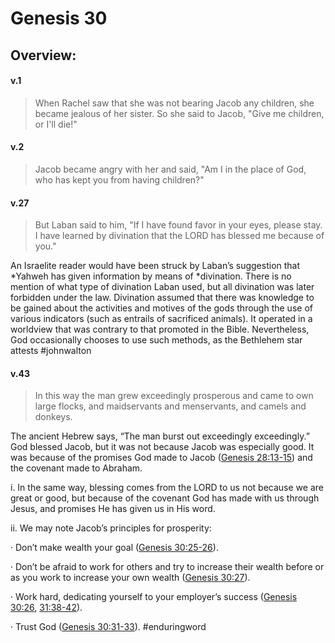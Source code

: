 # Genesis 30

## Overview:



#### v.1
>When Rachel saw that she was not bearing Jacob any children, she became jealous of her sister. So she said to Jacob, "Give me children, or I'll die!"

#### v.2
>Jacob became angry with her and said, "Am I in the place of God, who has kept you from having children?"

#### v.27
>But Laban said to him, "If I have found favor in your eyes, please stay. I have learned by divination that the LORD has blessed me because of you."

An Israelite reader would have been struck by Laban’s suggestion that \*Yahweh has given information by means of \*divination. There is no mention of what type of divination Laban used, but all divination was later forbidden under the law. Divination assumed that there was knowledge to be gained about the activities and motives of the gods through the use of various indicators (such as entrails of sacrificed animals). It operated in a worldview that was contrary to that promoted in the Bible. Nevertheless, God occasionally chooses to use such methods, as the Bethlehem star attests
#johnwalton 

#### v.43
>In this way the man grew exceedingly prosperous and came to own large flocks, and maidservants and menservants, and camels and donkeys.

The ancient Hebrew says, “The man burst out exceedingly exceedingly.” God blessed Jacob, but it was not because Jacob was especially good. It was because of the promises God made to Jacob ([Genesis 28:13-15](https://www.blueletterbible.org/search/preSearch.cfm?Criteria=Genesis+28.13-15&t=NKJV)) and the covenant made to Abraham.

i. In the same way, blessing comes from the LORD to us not because we are great or good, but because of the covenant God has made with us through Jesus, and promises He has given us in His word.

ii. We may note Jacob’s principles for prosperity:

· Don’t make wealth your goal ([Genesis 30:25-26](https://www.blueletterbible.org/search/preSearch.cfm?Criteria=Genesis+30.25-26&t=NKJV)).

· Don’t be afraid to work for others and try to increase their wealth before or as you work to increase your own wealth ([Genesis 30:27](https://www.blueletterbible.org/search/preSearch.cfm?Criteria=Genesis+30.27&t=NKJV)).

· Work hard, dedicating yourself to your employer’s success ([Genesis 30:26](https://www.blueletterbible.org/search/preSearch.cfm?Criteria=Genesis+30.26&t=NKJV), [31:38-42](https://www.blueletterbible.org/search/preSearch.cfm?Criteria=Genesis+31.38-42&t=NKJV)).

· Trust God ([Genesis 30:31-33](https://www.blueletterbible.org/search/preSearch.cfm?Criteria=Genesis+30.31-33&t=NKJV)).
#enduringword 



